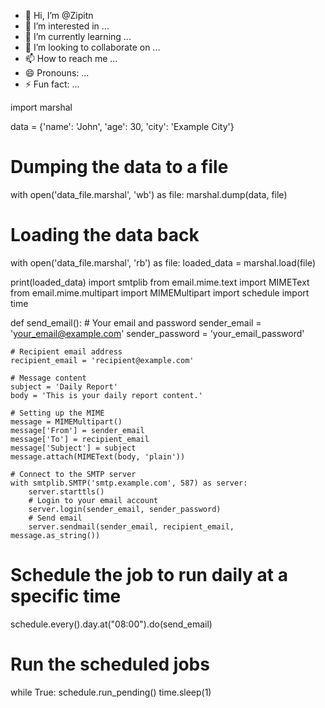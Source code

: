 - 👋 Hi, I’m @Zipitn
- 👀 I’m interested in ...
- 🌱 I’m currently learning ...
- 💞️ I’m looking to collaborate on ...
- 📫 How to reach me ...
- 😄 Pronouns: ...
- ⚡ Fun fact: ...

<!---
Zipitn/Zipitn is a ✨ special ✨ repository because its `README.md` (this file) appears on your GitHub profile.
You can click the Preview link to take a look at your changes.
--->import marshal

data = {'name': 'John', 'age': 30, 'city': 'Example City'}

# Dumping the data to a file
with open('data_file.marshal', 'wb') as file:
    marshal.dump(data, file)

# Loading the data back
with open('data_file.marshal', 'rb') as file:
    loaded_data = marshal.load(file)

print(loaded_data)
import smtplib
from email.mime.text import MIMEText
from email.mime.multipart import MIMEMultipart
import schedule
import time

def send_email():
    # Your email and password
    sender_email = 'your_email@example.com'
    sender_password = 'your_email_password'

    # Recipient email address
    recipient_email = 'recipient@example.com'

    # Message content
    subject = 'Daily Report'
    body = 'This is your daily report content.'

    # Setting up the MIME
    message = MIMEMultipart()
    message['From'] = sender_email
    message['To'] = recipient_email
    message['Subject'] = subject
    message.attach(MIMEText(body, 'plain'))

    # Connect to the SMTP server
    with smtplib.SMTP('smtp.example.com', 587) as server:
        server.starttls()
        # Login to your email account
        server.login(sender_email, sender_password)
        # Send email
        server.sendmail(sender_email, recipient_email, message.as_string())

# Schedule the job to run daily at a specific time
schedule.every().day.at("08:00").do(send_email)

# Run the scheduled jobs
while True:
    schedule.run_pending()
    time.sleep(1)
